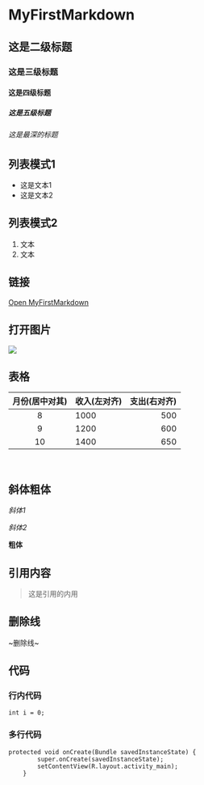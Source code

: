 # MyFirstMarkdown
## 这是二级标题
### 这是三级标题
#### 这是四级标题
##### 这是五级标题
###### 这是最深的标题

## 列表模式1
- 这是文本1
- 这是文本2
 
## 列表模式2
1. 文本
2. 文本
 
## 链接
[Open MyFirstMarkdown](https://github.com/337540029/MyFirstMarkdown)

## 打开图片
![](https://img.alicdn.com/tfs/TB1_uT8a5ERMeJjSspiXXbZLFXa-143-59.png)

## 表格
月份(居中对其)|收入(左对齐)|支出(右对齐)
:-:|:-|-:
8   |1000|500
9   |1200|600
10  |1400|650
 
## 斜体粗体
*斜体1*

_斜体2_

**粗体**
 
## 引用内容
>这是引用的内用
 
## 删除线
~删除线~
 
## 代码
### 行内代码
`int i = 0;`
### 多行代码
```
protected void onCreate(Bundle savedInstanceState) {
        super.onCreate(savedInstanceState);
        setContentView(R.layout.activity_main);
    }
```
